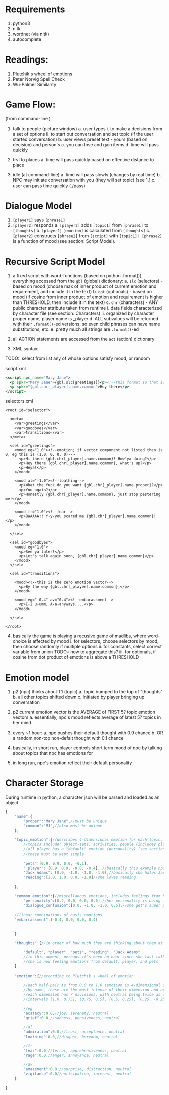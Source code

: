 # Requirements
1. python3
2. nltk
3. wordnet (via nltk)
4. autocomplete

# Readings:

1. Plutchik's wheel of emotions
2. Peter Norvig Spell Check
3. Wu-Palmer Similarity

# Game Flow: 

(from command-line )

1. talk to people (picture window)
  a. user types
    i. to make a decisions from a set of options
    ii. to start out conversation and set topic (if the user started conversation)
  b. user views preset text - yours (based on decision) and person's
  c. you can lose and gain items
  d. time will pass quickly
		
2. trvl to places
  a. time will pass quickly based on effective distance to place
		
3. idle (at command-line)
  a. time will pass slowly (changes by real time)
  b. NPC may initiate conversation with you (they will set topic) [see 1.]
  c. user can pass time quickly (./pass)

# Dialogue Model
1. `[player1]` says `[phrase1]`
2. `[player2]` responds
  a. `[player2]` adds `[topic1]` from `[phrase1]` to `[thoughts]`
  b. `[player2]` `[emotion]` is calculated from `[thoughts]`
  c. `[player2]` constructs `[phrase2]` from `[script]` with `[topic1]`
  i. `[phrase2]` is a function of mood (see section: Script Model).

# Recursive Script Model

1. a fixed script with word-functions (based on python .format()), everything accessed from the `gbl` (global) dictionary:
  a. `slc` (selectors) - based on mood (choose max of inner product of current emotion and requirement, and include it in the text)
  b. `opt` (optionals) - based on mood (if cosine from inner product of emotion and requirement is higher than THRESHOLD, then include it in the text)
  c. `chr` (characters) - ANY public character attribute taken from runtime
    i. data fields characterized by character file (see section: Characters)
    ii. organized by character proper name, player name is _player
  d. ALL subvalues will be returned with their `.format()`-ed versions, so even child phrases can have name substitutions, etc.
  e. pretty much all strings are `.format()`-ed

2. all ACTION statements are accessed from the `act` (action) dictionary
  
3. XML syntax:

TODO:: select from list any of whose options satisfy mood, or random

script.xml
```xml
<script npc_name="Mary Jane">
  <p spkr="Mary Jane">{gbl.slc[greetings]}<p><!--this format so that is versatile with python formatting-->
  <p spkr="{gbl.chr[_player].name.common">Hey there</p>
</script>
```

selectors.xml
```
<root id="selector">

  <meta>
    <var>greetings</var>
    <var>goodbyes</var>
    <var>transitions</var>
  </meta>
  
  <sel id="greetings">
    <mood eg="1.0"><!--emotion; if vector component not listed then is 0, eg this is (1.0, 0, 0, 0)-->
      <p>Hi there {gbl.chr[_player].name.common}! How'ya doing?</p>
      <p>Hey there {gbl.chr[_player].name.common}, what's up?</p>
      <p>Heya!</p>
    </mood>
      
    <mood al="-1.0"><!--loathing-->
      <p>What the fuck do you want {gbl.chr[_player].name.proper}?</p>
      <p>You again?</p>
      <p>Honestly {gbl.chr[_player].name.common}, just stop pestering me!</p>
    </mood>
    
    <mood fr="1.0"><!--fear-->
      <p>BWAAAA!! Y-y-you scared me {gbl.chr[_player].name.common}!</p>
    </mood>
      
  </sel>
  
  <sel id="goodbyes">
    <mood eg="1.0">
      <p>See ya later!</p>
      <p>Let's talk again soon, {gbl.chr[_player].name.common}</p>
    </mood>
  </sel>
  
  <sel id="transitions">
    
    <mood><!--this is the zero emotion vector-->
      <p>By the way {gbl.chr[_player].name.common},</p>  
    </mood>
    
    <mood eg="-0.4" av="0.4"><!--embarassment-->
      <p>I-I u-umm, A-a-anyways,...</p>
    </mood>
    
  </sel>
    
</root>

```

4. basically the game is playing a recusive game of madlibs, where word-choice is affected by mood
  i. for selectors, choose selectors by mood, then choose randomly if multiple options
  ii. for constants, select correct variable from union TODO:: how to aggregate this?
  iii. for optionals, if cosine from dot product of emotions is above a THRESHOLD
		
# Emotion model
1. p2 (npc) thinks about T1 (topic)
  a. topic bumped to the top of "thoughts"
  b. all other topics shifted down
  c. initiated by player bringing up conversation
		
2. p2 current emotion vector is the AVERAGE of FIRST 5? topic emotion vectors
  a. essentially, npc's mood reflects average of latest 5? topics in her mind
		
3. every ~1 hour:
  a. npc pushes their default thought with 0.9 chance
  b. OR a random non-top non-defalt thought with 0.1 chance
		
3. basically, in short run, player controls short term mood of npc by talking about topics that npc has emotions for
4. in long run, npc's emotion reflect their default personality
		
# Character Storage

During runtime in python, a character json will be parsed and loaded as an object
```js
{
	"name":{
		"proper":"Mary Jane",//must be unique
		"common":"MJ",//also must be unique
	},
	
	"topic_emotion":{//describes 4-dimensional emotion for each topic, in order of "emotion" below
		//topics include: object-sets, activities, people (includes player), 
		//all player has a "default" emotion (personality) (see section: [Emotion Model])
		//these must be kept simple
		
		"pets":[0.9, 0.9, 0.0, -0.1],
		"_player": [0.9, 0.9, -0.8, -0.4], //basically this example npc is a tsundere
		"Jack Adams": [0.0, -1.0, -1.0, -1.0],//basically she hates Jack's guts
		"reading":[1.0, 1.0, 0.0, -1.0]//she loves reading
		
	},
	
	"common_emotion":{//miscellanous emotions, includes feelings from how conversation is held
		"personality":[0.2, 0.0, 0.0, 0.0],//her personality is being in serenity
		"dialogue_confusion":[0.0, -1.0, -1.0, 0.5],//she get's super pissed off from not understanding player
    
    //linear combinations of basis emotions
    "embarrassment":[-0.4, 0.0, 0.0, 0.4]
		
		
	}
	
	"thoughts":[//in order of how much they are thinking about them at the moment
		
		"default", "player", "pets", "reading", "Jack Adams" 
		//in this moment, perhaps it's been an hour since she last talked to player about reading, then pets.
		//she is now feeling emotions from default, player, and pets
	]
	
	"emotion":{//according to Plutchik's wheel of emotion
	
		//each half-pair is from 0.0 to 1.0 (emotion is 4-dimensional space)
		//by name, these are the most intense of their dimension and are only meaningful in pairs
		//each dimension has 7 divisions, with neutral being twice as large an interval than any other:
		//intervals [1.0, 0.75], (0.75, 0.5], (0.5, 0.25], (0.25, -0.25), [-0.25, -0.5), [-0.5, -0.75), [-0.75, -1.0]
		
		//eg
		"ecstacy":0.0,//joy, serenety, neutral
		"grief":0.0,//sadness, pensiveness, neutral
			
		//al
		"admiration":0.0,//trust, acceptance, neutral
		"loathing":0.0,//disgust, boredom, neutral

		//fr
		"fear":0.0,//terror, apprehensiveness, neutral
		"rage":0.0,//anger, annoyance, neutral
			
		//av
		"amazement":0.0,//surprise, distraction, neutral
		"vigilance":0.0//anticipation, interest, neutral
	}
	
}
```